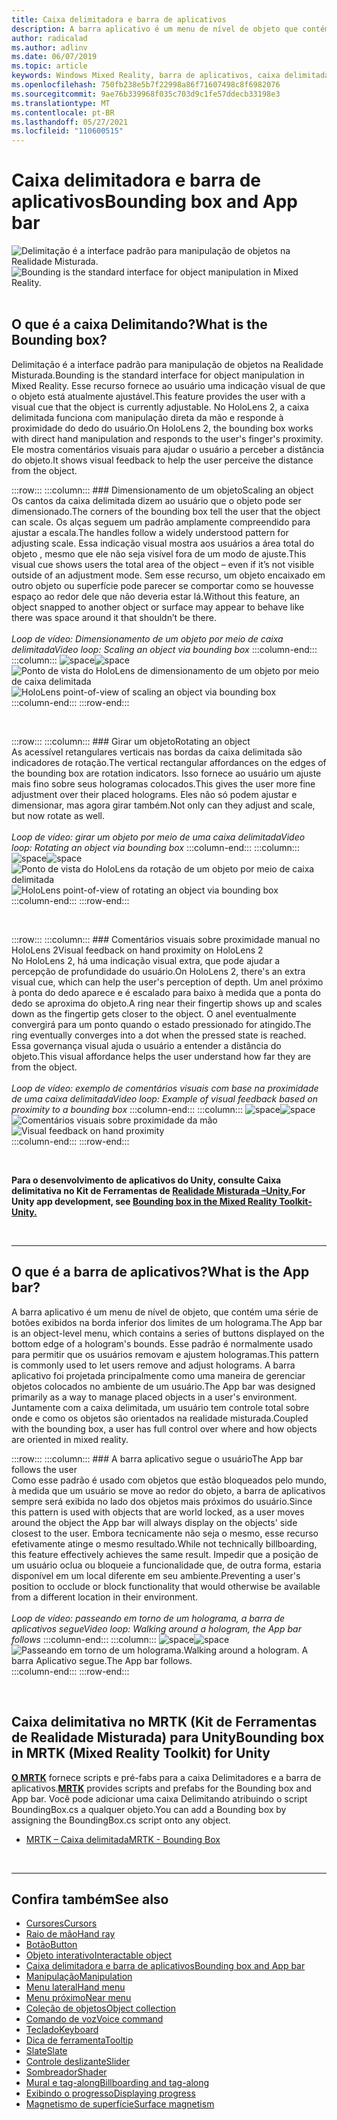 ```yaml
---
title: Caixa delimitadora e barra de aplicativos
description: A barra aplicativo é um menu de nível de objeto que contém uma série de botões exibidos na borda inferior dos limites de um holograma.
author: radicalad
ms.author: adlinv
ms.date: 06/07/2019
ms.topic: article
keywords: Windows Mixed Reality, barra de aplicativos, caixa delimitada, headset de realidade misturada, headset de realidade misturada do Windows, headset de realidade virtual, HoloLens, MRTK, Kit de Ferramentas de Realidade Misturada
ms.openlocfilehash: 750fb238e5b7f22998a86f71607498c8f6982076
ms.sourcegitcommit: 9ae76b339968f035c703d9c1fe57ddecb33198e3
ms.translationtype: MT
ms.contentlocale: pt-BR
ms.lasthandoff: 05/27/2021
ms.locfileid: "110600515"
---
```

# <a name="bounding-box-and-app-bar"></a><span data-ttu-id="e2aa0-104">Caixa delimitadora e barra de aplicativos</span><span class="sxs-lookup"><span data-stu-id="e2aa0-104">Bounding box and App bar</span></span>
<span data-ttu-id="e2aa0-105">![Delimitação é a interface padrão para manipulação de objetos na Realidade Misturada.](images/UX_Hero_BoundingBox.jpg)</span><span class="sxs-lookup"><span data-stu-id="e2aa0-105">![Bounding is the standard interface for object manipulation in Mixed Reality.](images/UX_Hero_BoundingBox.jpg)</span></span><br>
<br>

## <a name="what-is-the-bounding-box"></a><span data-ttu-id="e2aa0-106">O que é a caixa Delimitando?</span><span class="sxs-lookup"><span data-stu-id="e2aa0-106">What is the Bounding box?</span></span>

<span data-ttu-id="e2aa0-107">Delimitação é a interface padrão para manipulação de objetos na Realidade Misturada.</span><span class="sxs-lookup"><span data-stu-id="e2aa0-107">Bounding is the standard interface for object manipulation in Mixed Reality.</span></span> <span data-ttu-id="e2aa0-108">Esse recurso fornece ao usuário uma indicação visual de que o objeto está atualmente ajustável.</span><span class="sxs-lookup"><span data-stu-id="e2aa0-108">This feature provides the user with a visual cue that the object is currently adjustable.</span></span> <span data-ttu-id="e2aa0-109">No HoloLens 2, a caixa delimitada funciona com manipulação direta da mão e responde à proximidade do dedo do usuário.</span><span class="sxs-lookup"><span data-stu-id="e2aa0-109">On HoloLens 2, the bounding box works with direct hand manipulation and responds to the user's finger's proximity.</span></span> <span data-ttu-id="e2aa0-110">Ele mostra comentários visuais para ajudar o usuário a perceber a distância do objeto.</span><span class="sxs-lookup"><span data-stu-id="e2aa0-110">It shows visual feedback to help the user perceive the distance from the object.</span></span>

:::row:::
    :::column:::
        ### <a name="scaling-an-objectbr"></a><span data-ttu-id="e2aa0-111">Dimensionamento de um objeto</span><span class="sxs-lookup"><span data-stu-id="e2aa0-111">Scaling an object</span></span><br>
        <span data-ttu-id="e2aa0-112">Os cantos da caixa delimitada dizem ao usuário que o objeto pode ser dimensionado.</span><span class="sxs-lookup"><span data-stu-id="e2aa0-112">The corners of the bounding box tell the user that the object can scale.</span></span> <span data-ttu-id="e2aa0-113">Os alças seguem um padrão amplamente compreendido para ajustar a escala.</span><span class="sxs-lookup"><span data-stu-id="e2aa0-113">The handles follow a widely understood pattern for adjusting scale.</span></span> <span data-ttu-id="e2aa0-114">Essa indicação visual mostra aos usuários a área total do objeto , mesmo que ele não seja visível fora de um modo de ajuste.</span><span class="sxs-lookup"><span data-stu-id="e2aa0-114">This visual cue shows users the total area of the object – even if it’s not visible outside of an adjustment mode.</span></span> <span data-ttu-id="e2aa0-115">Sem esse recurso, um objeto encaixado em outro objeto ou superfície pode parecer se comportar como se houvesse espaço ao redor dele que não deveria estar lá.</span><span class="sxs-lookup"><span data-stu-id="e2aa0-115">Without this feature, an object snapped to another object or surface may appear to behave like there was space around it that shouldn’t be there.</span></span><br>
        <br>
        <span data-ttu-id="e2aa0-116">*Loop de vídeo: Dimensionamento de um objeto por meio de caixa delimitada*</span><span class="sxs-lookup"><span data-stu-id="e2aa0-116">*Video loop: Scaling an object via bounding box*</span></span>
    :::column-end:::
        :::column:::
        <span data-ttu-id="e2aa0-117">![space](images/spacer-20x582.png)</span><span class="sxs-lookup"><span data-stu-id="e2aa0-117">![space](images/spacer-20x582.png)</span></span><br>
       <span data-ttu-id="e2aa0-118">![Ponto de vista do HoloLens de dimensionamento de um objeto por meio de caixa delimitada](images/HoloLens2_BoundingBox.gif)</span><span class="sxs-lookup"><span data-stu-id="e2aa0-118">![HoloLens point-of-view of scaling an object via bounding box](images/HoloLens2_BoundingBox.gif)</span></span><br>
    :::column-end:::
:::row-end:::

<br>

:::row:::
    :::column:::
        ### <a name="rotating-an-objectbr"></a><span data-ttu-id="e2aa0-119">Girar um objeto</span><span class="sxs-lookup"><span data-stu-id="e2aa0-119">Rotating an object</span></span><br>
        <span data-ttu-id="e2aa0-120">As acessível retangulares verticais nas bordas da caixa delimitada são indicadores de rotação.</span><span class="sxs-lookup"><span data-stu-id="e2aa0-120">The vertical rectangular affordances on the edges of the bounding box are rotation indicators.</span></span> <span data-ttu-id="e2aa0-121">Isso fornece ao usuário um ajuste mais fino sobre seus hologramas colocados.</span><span class="sxs-lookup"><span data-stu-id="e2aa0-121">This gives the user more fine adjustment over their placed holograms.</span></span> <span data-ttu-id="e2aa0-122">Eles não só podem ajustar e dimensionar, mas agora girar também.</span><span class="sxs-lookup"><span data-stu-id="e2aa0-122">Not only can they adjust and scale, but now rotate as well.</span></span><br>
        <br>
        <span data-ttu-id="e2aa0-123">*Loop de vídeo: girar um objeto por meio de uma caixa delimitada*</span><span class="sxs-lookup"><span data-stu-id="e2aa0-123">*Video loop: Rotating an object via bounding box*</span></span>
    :::column-end:::
        :::column:::
        <span data-ttu-id="e2aa0-124">![space](images/spacer-20x582.png)</span><span class="sxs-lookup"><span data-stu-id="e2aa0-124">![space](images/spacer-20x582.png)</span></span><br>
       <span data-ttu-id="e2aa0-125">![Ponto de vista do HoloLens da rotação de um objeto por meio de caixa delimitada](images/HoloLens2_BoundingBox_Rotate.gif)</span><span class="sxs-lookup"><span data-stu-id="e2aa0-125">![HoloLens point-of-view of rotating an object via bounding box](images/HoloLens2_BoundingBox_Rotate.gif)</span></span><br>
    :::column-end:::
:::row-end:::

<br>

:::row:::
    :::column:::
        ### <a name="visual-feedback-on-hand-proximity-on-hololens-2br"></a><span data-ttu-id="e2aa0-126">Comentários visuais sobre proximidade manual no HoloLens 2</span><span class="sxs-lookup"><span data-stu-id="e2aa0-126">Visual feedback on hand proximity on HoloLens 2</span></span><br>
        <span data-ttu-id="e2aa0-127">No HoloLens 2, há uma indicação visual extra, que pode ajudar a percepção de profundidade do usuário.</span><span class="sxs-lookup"><span data-stu-id="e2aa0-127">On HoloLens 2, there's an extra visual cue, which can help the user's perception of depth.</span></span> <span data-ttu-id="e2aa0-128">Um anel próximo à ponta do dedo aparece e é escalado para baixo à medida que a ponta do dedo se aproxima do objeto.</span><span class="sxs-lookup"><span data-stu-id="e2aa0-128">A ring near their fingertip shows up and scales down as the fingertip gets closer to the object.</span></span> <span data-ttu-id="e2aa0-129">O anel eventualmente convergirá para um ponto quando o estado pressionado for atingido.</span><span class="sxs-lookup"><span data-stu-id="e2aa0-129">The ring eventually converges into a dot when the pressed state is reached.</span></span> <span data-ttu-id="e2aa0-130">Essa governança visual ajuda o usuário a entender a distância do objeto.</span><span class="sxs-lookup"><span data-stu-id="e2aa0-130">This visual affordance helps the user understand how far they are from the object.</span></span><br>
        <br>
        <span data-ttu-id="e2aa0-131">*Loop de vídeo: exemplo de comentários visuais com base na proximidade de uma caixa delimitada*</span><span class="sxs-lookup"><span data-stu-id="e2aa0-131">*Video loop: Example of visual feedback based on proximity to a bounding box*</span></span>
    :::column-end:::
        :::column:::
        <span data-ttu-id="e2aa0-132">![space](images/spacer-20x582.png)</span><span class="sxs-lookup"><span data-stu-id="e2aa0-132">![space](images/spacer-20x582.png)</span></span><br>
       <span data-ttu-id="e2aa0-133">![Comentários visuais sobre proximidade da mão](images/HoloLens2_Proximity.gif)</span><span class="sxs-lookup"><span data-stu-id="e2aa0-133">![Visual feedback on hand proximity](images/HoloLens2_Proximity.gif)</span></span><br>
    :::column-end:::
:::row-end:::

<br>

<span data-ttu-id="e2aa0-134">**Para o desenvolvimento de aplicativos do Unity, consulte Caixa delimitativa no Kit de Ferramentas de [Realidade Misturada –Unity.](https://microsoft.github.io/MixedRealityToolkit-Unity/Documentation/README_BoundingBox.html)**</span><span class="sxs-lookup"><span data-stu-id="e2aa0-134">**For Unity app development, see [Bounding box in the Mixed Reality Toolkit-Unity.](https://microsoft.github.io/MixedRealityToolkit-Unity/Documentation/README_BoundingBox.html)**</span></span>

<br>

---

## <a name="what-is-the-app-bar"></a><span data-ttu-id="e2aa0-135">O que é a barra de aplicativos?</span><span class="sxs-lookup"><span data-stu-id="e2aa0-135">What is the App bar?</span></span>

<span data-ttu-id="e2aa0-136">A barra aplicativo é um menu de nível de objeto, que contém uma série de botões exibidos na borda inferior dos limites de um holograma.</span><span class="sxs-lookup"><span data-stu-id="e2aa0-136">The App bar is an object-level menu, which contains a series of buttons displayed on the bottom edge of a hologram's bounds.</span></span> <span data-ttu-id="e2aa0-137">Esse padrão é normalmente usado para permitir que os usuários removam e ajustem hologramas.</span><span class="sxs-lookup"><span data-stu-id="e2aa0-137">This pattern is commonly used to let users remove and adjust holograms.</span></span> <span data-ttu-id="e2aa0-138">A barra aplicativo foi projetada principalmente como uma maneira de gerenciar objetos colocados no ambiente de um usuário.</span><span class="sxs-lookup"><span data-stu-id="e2aa0-138">The App bar was designed primarily as a way to manage placed objects in a user's environment.</span></span> <span data-ttu-id="e2aa0-139">Juntamente com a caixa delimitada, um usuário tem controle total sobre onde e como os objetos são orientados na realidade misturada.</span><span class="sxs-lookup"><span data-stu-id="e2aa0-139">Coupled with the bounding box, a user has full control over where and how objects are oriented in mixed reality.</span></span>

:::row:::
    :::column:::
        ### <a name="the-app-bar-follows-the-userbr"></a><span data-ttu-id="e2aa0-140">A barra aplicativo segue o usuário</span><span class="sxs-lookup"><span data-stu-id="e2aa0-140">The App bar follows the user</span></span><br>
        <span data-ttu-id="e2aa0-141">Como esse padrão é usado com objetos que estão bloqueados pelo mundo, à medida que um usuário se move ao redor do objeto, a barra de aplicativos sempre será exibida no lado dos objetos mais próximos do usuário.</span><span class="sxs-lookup"><span data-stu-id="e2aa0-141">Since this pattern is used with objects that are world locked, as a user moves around the object the App bar will always display on the objects' side closest to the user.</span></span> <span data-ttu-id="e2aa0-142">Embora tecnicamente não seja o mesmo, esse recurso efetivamente atinge o mesmo resultado.</span><span class="sxs-lookup"><span data-stu-id="e2aa0-142">While not technically billboarding, this feature effectively achieves the same result.</span></span> <span data-ttu-id="e2aa0-143">Impedir que a posição de um usuário oclua ou bloqueie a funcionalidade que, de outra forma, estaria disponível em um local diferente em seu ambiente.</span><span class="sxs-lookup"><span data-stu-id="e2aa0-143">Preventing a user's position to occlude or block functionality that would otherwise be available from a different location in their environment.</span></span> <br>
        <br>
        <span data-ttu-id="e2aa0-144">*Loop de vídeo: passeando em torno de um holograma, a barra de aplicativos segue*</span><span class="sxs-lookup"><span data-stu-id="e2aa0-144">*Video loop: Walking around a hologram, the App bar follows*</span></span>
    :::column-end:::
        :::column:::
        <span data-ttu-id="e2aa0-145">![space](images/spacer-20x582.png)</span><span class="sxs-lookup"><span data-stu-id="e2aa0-145">![space](images/spacer-20x582.png)</span></span><br>
       <span data-ttu-id="e2aa0-146">![Passeando em torno de um holograma.</span><span class="sxs-lookup"><span data-stu-id="e2aa0-146">![Walking around a hologram.</span></span> <span data-ttu-id="e2aa0-147">A barra Aplicativo segue.](images/HoloLens2_AppBarFollowing.gif)</span><span class="sxs-lookup"><span data-stu-id="e2aa0-147">The App bar follows.](images/HoloLens2_AppBarFollowing.gif)</span></span><br>
    :::column-end:::
:::row-end:::

<br>


## <a name="bounding-box-in-mrtk-mixed-reality-toolkit-for-unity"></a><span data-ttu-id="e2aa0-148">Caixa delimitativa no MRTK (Kit de Ferramentas de Realidade Misturada) para Unity</span><span class="sxs-lookup"><span data-stu-id="e2aa0-148">Bounding box in MRTK (Mixed Reality Toolkit) for Unity</span></span>
<span data-ttu-id="e2aa0-149">**[O MRTK](https://github.com/Microsoft/MixedRealityToolkit-Unity)** fornece scripts e pré-fabs para a caixa Delimitadores e a barra de aplicativos.</span><span class="sxs-lookup"><span data-stu-id="e2aa0-149">**[MRTK](https://github.com/Microsoft/MixedRealityToolkit-Unity)** provides scripts and prefabs for the Bounding box and App bar.</span></span> <span data-ttu-id="e2aa0-150">Você pode adicionar uma caixa Delimitando atribuindo o script BoundingBox.cs a qualquer objeto.</span><span class="sxs-lookup"><span data-stu-id="e2aa0-150">You can add a Bounding box by assigning the BoundingBox.cs script onto any object.</span></span>

* [<span data-ttu-id="e2aa0-151">MRTK – Caixa delimitada</span><span class="sxs-lookup"><span data-stu-id="e2aa0-151">MRTK - Bounding Box</span></span>](/windows/mixed-reality/mrtk-unity/features/ux-building-blocks/bounding-box)


<br>

---


## <a name="see-also"></a><span data-ttu-id="e2aa0-152">Confira também</span><span class="sxs-lookup"><span data-stu-id="e2aa0-152">See also</span></span>

* [<span data-ttu-id="e2aa0-153">Cursores</span><span class="sxs-lookup"><span data-stu-id="e2aa0-153">Cursors</span></span>](cursors.md)
* [<span data-ttu-id="e2aa0-154">Raio de mão</span><span class="sxs-lookup"><span data-stu-id="e2aa0-154">Hand ray</span></span>](point-and-commit.md)
* [<span data-ttu-id="e2aa0-155">Botão</span><span class="sxs-lookup"><span data-stu-id="e2aa0-155">Button</span></span>](button.md)
* [<span data-ttu-id="e2aa0-156">Objeto interativo</span><span class="sxs-lookup"><span data-stu-id="e2aa0-156">Interactable object</span></span>](interactable-object.md)
* [<span data-ttu-id="e2aa0-157">Caixa delimitadora e barra de aplicativos</span><span class="sxs-lookup"><span data-stu-id="e2aa0-157">Bounding box and App bar</span></span>](app-bar-and-bounding-box.md)
* [<span data-ttu-id="e2aa0-158">Manipulação</span><span class="sxs-lookup"><span data-stu-id="e2aa0-158">Manipulation</span></span>](direct-manipulation.md)
* [<span data-ttu-id="e2aa0-159">Menu lateral</span><span class="sxs-lookup"><span data-stu-id="e2aa0-159">Hand menu</span></span>](hand-menu.md)
* [<span data-ttu-id="e2aa0-160">Menu próximo</span><span class="sxs-lookup"><span data-stu-id="e2aa0-160">Near menu</span></span>](near-menu.md)
* [<span data-ttu-id="e2aa0-161">Coleção de objetos</span><span class="sxs-lookup"><span data-stu-id="e2aa0-161">Object collection</span></span>](object-collection.md)
* [<span data-ttu-id="e2aa0-162">Comando de voz</span><span class="sxs-lookup"><span data-stu-id="e2aa0-162">Voice command</span></span>](voice-input.md)
* [<span data-ttu-id="e2aa0-163">Teclado</span><span class="sxs-lookup"><span data-stu-id="e2aa0-163">Keyboard</span></span>](keyboard.md)
* [<span data-ttu-id="e2aa0-164">Dica de ferramenta</span><span class="sxs-lookup"><span data-stu-id="e2aa0-164">Tooltip</span></span>](tooltip.md)
* [<span data-ttu-id="e2aa0-165">Slate</span><span class="sxs-lookup"><span data-stu-id="e2aa0-165">Slate</span></span>](slate.md)
* [<span data-ttu-id="e2aa0-166">Controle deslizante</span><span class="sxs-lookup"><span data-stu-id="e2aa0-166">Slider</span></span>](slider.md)
* [<span data-ttu-id="e2aa0-167">Sombreador</span><span class="sxs-lookup"><span data-stu-id="e2aa0-167">Shader</span></span>](shader.md)
* [<span data-ttu-id="e2aa0-168">Mural e tag-along</span><span class="sxs-lookup"><span data-stu-id="e2aa0-168">Billboarding and tag-along</span></span>](billboarding-and-tag-along.md)
* [<span data-ttu-id="e2aa0-169">Exibindo o progresso</span><span class="sxs-lookup"><span data-stu-id="e2aa0-169">Displaying progress</span></span>](progress.md)
* [<span data-ttu-id="e2aa0-170">Magnetismo de superfície</span><span class="sxs-lookup"><span data-stu-id="e2aa0-170">Surface magnetism</span></span>](surface-magnetism.md)